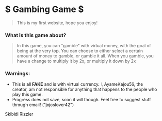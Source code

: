 # $ Gambing Game $
> This is my first website, hope you enjoy!

### What is this game about?
> In this game, you can "gamble" with virtual money, with the goal of being at the very top. You can choose to either select a certain amount of money to gamble, or gamble it all. When you gamble, you have a change to multiply it by 2x, or multiply it down by 2x

### Warnings:
* This is all **FAKE** and is with virtual currency. I, AyameKajou56, the creator, am not responsible for anything that happens to the people who play this game.
* Progress does not save, soon it will though. Feel free to suggest stuff through email! ("jojoslover42")

Skibidi Rizzler